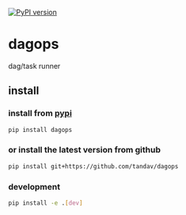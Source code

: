 [![PyPI version](https://img.shields.io/pypi/v/dagops.svg?logo=pypi&logoColor=FFE873)](https://pypi.org/project/dagops/)

# dagops
dag/task runner


## install
### install from [pypi](https://pypi.org/project/dagops/)
```sh
pip install dagops
```

### or install the latest version from github
```sh
pip install git+https://github.com/tandav/dagops
```

### development
```sh
pip install -e .[dev]
```
